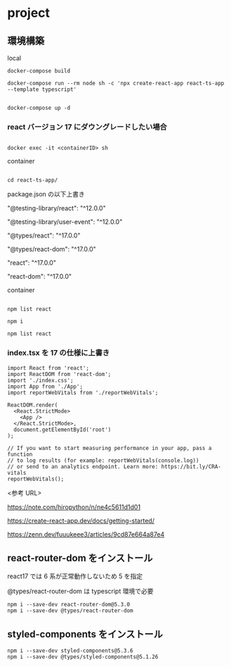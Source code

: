 # project

## 環境構築

local

```
docker-compose build

docker-compose run --rm node sh -c 'npx create-react-app react-ts-app --template typescript'


```

```
docker-compose up -d
```

### react バージョン 17 にダウングレードしたい場合

```

docker exec -it <containerID> sh

```

container

```

cd react-ts-app/

```

package.json の以下上書き

"@testing-library/react": "^12.0.0"

"@testing-library/user-event": "^12.0.0"

"@types/react": "^17.0.0"

"@types/react-dom": "^17.0.0"

"react": "^17.0.0"

"react-dom": "^17.0.0"

container

```

npm list react

npm i

npm list react

```

### index.tsx を 17 の仕様に上書き

```
import React from 'react';
import ReactDOM from 'react-dom';
import './index.css';
import App from './App';
import reportWebVitals from './reportWebVitals';

ReactDOM.render(
  <React.StrictMode>
    <App />
  </React.StrictMode>,
  document.getElementById('root')
);

// If you want to start measuring performance in your app, pass a function
// to log results (for example: reportWebVitals(console.log))
// or send to an analytics endpoint. Learn more: https://bit.ly/CRA-vitals
reportWebVitals();

```

<参考 URL>

https://note.com/hiropython/n/ne4c5611d1d01

https://create-react-app.dev/docs/getting-started/

https://zenn.dev/fuuukeee3/articles/9cd87e664a87e4

## react-router-dom をインストール

react17 では 6 系が正常動作しないため 5 を指定

@types/react-router-dom は typescript 環境で必要

```
npm i --save-dev react-router-dom@5.3.0
npm i --save-dev @types/react-router-dom
```

## styled-components をインストール

```
npm i --save-dev styled-components@5.3.6
npm i --save-dev @types/styled-components@5.1.26
```

